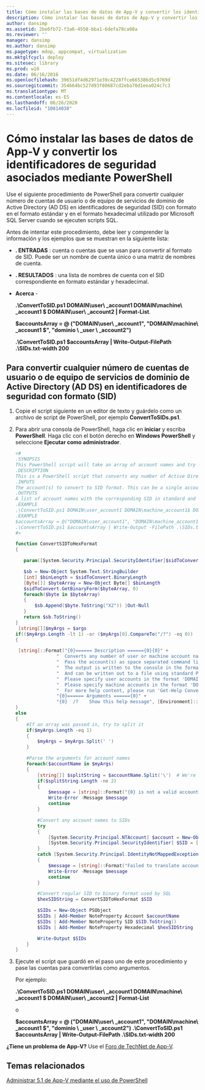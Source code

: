 ```yaml
---
title: Cómo instalar las bases de datos de App-V y convertir los identificadores de seguridad asociados mediante PowerShell
description: Cómo instalar las bases de datos de App-V y convertir los identificadores de seguridad asociados mediante PowerShell
author: dansimp
ms.assetid: 2be6fb72-f3a6-4550-bba1-6defa78ca08a
ms.reviewer: ''
manager: dansimp
ms.author: dansimp
ms.pagetype: mdop, appcompat, virtualization
ms.mktglfcycl: deploy
ms.sitesec: library
ms.prod: w10
ms.date: 06/16/2016
ms.openlocfilehash: 39651df4d62971e39c4228ffce665386d5c9769d
ms.sourcegitcommit: 354664bc527d93f80687cd2eba70d1eea024c7c3
ms.translationtype: MT
ms.contentlocale: es-ES
ms.lasthandoff: 06/26/2020
ms.locfileid: "10814038"
---
```

# Cómo instalar las bases de datos de App-V y convertir los identificadores de seguridad asociados mediante PowerShell

Use el siguiente procedimiento de PowerShell para convertir cualquier número de cuentas de usuario o de equipo de servicios de dominio de Active Directory (AD DS) en identificadores de seguridad (SID) con formato en el formato estándar y en el formato hexadecimal utilizado por Microsoft SQL Server cuando se ejecuten scripts SQL.

Antes de intentar este procedimiento, debe leer y comprender la información y los ejemplos que se muestran en la siguiente lista:

- **. ENTRADAS** : cuenta o cuentas que se usan para convertir al formato de SID. Puede ser un nombre de cuenta único o una matriz de nombres de cuenta.

- **. RESULTADOS** : una lista de nombres de cuenta con el SID correspondiente en formato estándar y hexadecimal.

- **Acerca** -

    **.\\ConvertToSID.ps1 DOMAIN\\user\ _account1 DOMAIN\\machine\ _account1 $ DOMAIN\\user\ _account2 | Format-List**.

    **$accountsArray = @ ("DOMAIN\\user\ _account1", "DOMAIN\\machine\ _account1 $", "dominio \ _user \ _account2")**

    **.\\ConvertToSID.ps1 $accountsArray | Write-Output-FilePath .\\SIDs.txt-width 200**

## Para convertir cualquier número de cuentas de usuario o de equipo de servicios de dominio de Active Directory (AD DS) en identificadores de seguridad con formato (SID)

1. Copie el script siguiente en un editor de texto y guárdelo como un archivo de script de PowerShell, por ejemplo **ConvertToSIDs.ps1**.
1. Para abrir una consola de PowerShell, haga clic en **iniciar** y escriba **PowerShell**. Haga clic con el botón derecho en **Windows PowerShell** y seleccione **Ejecutar como administrador**.

   ```powershell
   <#
   .SYNOPSIS
   This PowerShell script will take an array of account names and try to convert each of them to the corresponding SID in standard and hexadecimal formats.
   .DESCRIPTION
   This is a PowerShell script that converts any number of Active Directory (AD) user or machine accounts into formatted Security Identifiers (SIDs) both in the standard format and in the hexadecimal format used by SQL server when running SQL scripts.
   .INPUTS
   The account(s) to convert to SID format. This can be a single account name or an array of account names. Please see examples below.
   .OUTPUTS
   A list of account names with the corresponding SID in standard and hexadecimal formats
   .EXAMPLE
   .\ConvertToSID.ps1 DOMAIN\user_account1 DOMAIN\machine_account1$ DOMAIN\user_account2 | Format-List
   .EXAMPLE
   $accountsArray = @("DOMAIN\user_account1", "DOMAIN\machine_account1$", "DOMAIN_user_account2")
   .\ConvertToSID.ps1 $accountsArray | Write-Output -FilePath .\SIDs.txt -Width 200
   #>

   function ConvertSIDToHexFormat
   {

      param([System.Security.Principal.SecurityIdentifier]$sidToConvert)

      $sb = New-Object System.Text.StringBuilder
      [int] $binLength = $sidToConvert.BinaryLength
      [Byte[]] $byteArray = New-Object Byte[] $binLength
      $sidToConvert.GetBinaryForm($byteArray, 0)
      foreach($byte in $byteArray)
      {
          $sb.Append($byte.ToString("X2")) |Out-Null
      }
      return $sb.ToString()
   }
    [string[]]$myArgs = $args
   if(($myArgs.Length -lt 1) -or ($myArgs[0].CompareTo("/?") -eq 0))
   {

    [string]::Format("{0}====== Description ======{0}{0}" +
                  "  Converts any number of user or machine account names to string and hexadecimal SIDs.{0}" +
                  "  Pass the account(s) as space separated command line parameters. (For example 'ConvertToSID.ps1 DOMAIN\Account1 DOMAIN\Account2 ...'){0}" +
                  "  The output is written to the console in the format 'Account name    SID as string   SID as hexadecimal'{0}" +
                  "  And can be written out to a file using standard PowerShell redirection{0}" +
                  "  Please specify user accounts in the format 'DOMAIN\username'{0}" +
                  "  Please specify machine accounts in the format 'DOMAIN\machinename$'{0}" +
                  "  For more help content, please run 'Get-Help ConvertToSID.ps1'{0}" +
                  "{0}====== Arguments ======{0}" +
                  "{0}  /?    Show this help message", [Environment]::NewLine)
   }
   else
   {
       #If an array was passed in, try to split it
       if($myArgs.Length -eq 1)
       {
           $myArgs = $myArgs.Split(' ')
       }

       #Parse the arguments for account names
       foreach($accountName in $myArgs)
       {
           [string[]] $splitString = $accountName.Split('\')  # We're looking for the format "DOMAIN\Account" so anything that does not match, we reject
           if($splitString.Length -ne 2)
           {
               $message = [string]::Format("{0} is not a valid account name. Expected format 'Domain\username' for user accounts or 'DOMAIN\machinename$' for machine accounts.", $accountName)
               Write-Error -Message $message
               continue
           }

           #Convert any account names to SIDs
           try
           {
               [System.Security.Principal.NTAccount] $account = New-Object System.Security.Principal.NTAccount($splitString[0], $splitString[1])
               [System.Security.Principal.SecurityIdentifier] $SID = [System.Security.Principal.SecurityIdentifier]($account.Translate([System.Security.Principal.SecurityIdentifier]))
           }
           catch [System.Security.Principal.IdentityNotMappedException]
           {
               $message = [string]::Format("Failed to translate account object '{0}' to a SID. Please verify that this is a valid user or machine account.", $account.ToString())
               Write-Error -Message $message
               continue
           }

           #Convert regular SID to binary format used by SQL
           $hexSIDString = ConvertSIDToHexFormat $SID

           $SIDs = New-Object PSObject
           $SIDs | Add-Member NoteProperty Account $accountName
           $SIDs | Add-Member NoteProperty SID $SID.ToString()
           $SIDs | Add-Member NoteProperty Hexadecimal $hexSIDString

           Write-Output $SIDs
       }
   }
   ```

1. Ejecute el script que guardó en el paso uno de este procedimiento y pase las cuentas para convertirlas como argumentos.

   Por ejemplo:

   **.\\ConvertToSID.ps1 DOMAIN\\user\ _account1 DOMAIN\\machine\ _account1 $ DOMAIN\\user\ _account2 | Format-List**
   
   o
   
   **$accountsArray = @ ("DOMAIN\\user\ _account1", "DOMAIN\\machine\ _account1 $", "dominio \ _user \ _account2")** 
    **.\\ConvertToSID.ps1 $accountsArray | Write-Output-FilePath .\\SIDs.txt-width 200**

**¿Tiene un problema de App-V?** Use el [Foro de TechNet de App-V](https://social.technet.microsoft.com/Forums/home?forum=mdopappv).

## Temas relacionados

[Administrar 5.1 de App-V mediante el uso de PowerShell](administering-app-v-51-by-using-powershell.md)
